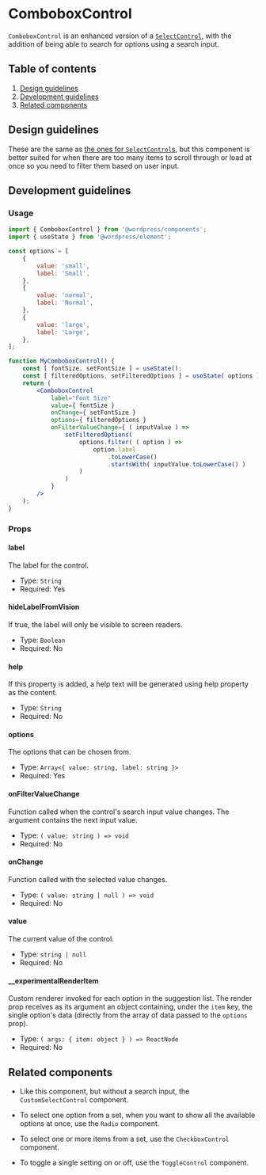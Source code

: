 # ComboboxControl

`ComboboxControl` is an enhanced version of a [`SelectControl`](/packages/components/src/select-control/README.md), with the addition of being able to search for options using a search input.

## Table of contents

1. [Design guidelines](#design-guidelines)
2. [Development guidelines](#development-guidelines)
3. [Related components](#related-components)

## Design guidelines

These are the same as [the ones for `SelectControl`s](/packages/components/src/select-control/README.md#design-guidelines), but this component is better suited for when there are too many items to scroll through or load at once so you need to filter them based on user input.

## Development guidelines

### Usage

```jsx
import { ComboboxControl } from '@wordpress/components';
import { useState } from '@wordpress/element';

const options = [
	{
		value: 'small',
		label: 'Small',
	},
	{
		value: 'normal',
		label: 'Normal',
	},
	{
		value: 'large',
		label: 'Large',
	},
];

function MyComboboxControl() {
	const [ fontSize, setFontSize ] = useState();
	const [ filteredOptions, setFilteredOptions ] = useState( options );
	return (
		<ComboboxControl
			label="Font Size"
			value={ fontSize }
			onChange={ setFontSize }
			options={ filteredOptions }
			onFilterValueChange={ ( inputValue ) =>
				setFilteredOptions(
					options.filter( ( option ) =>
						option.label
							.toLowerCase()
							.startsWith( inputValue.toLowerCase() )
					)
				)
			}
		/>
	);
}
```

### Props

#### label

The label for the control.

-   Type: `String`
-   Required: Yes

#### hideLabelFromVision

If true, the label will only be visible to screen readers.

-   Type: `Boolean`
-   Required: No

#### help

If this property is added, a help text will be generated using help property as the content.

-   Type: `String`
-   Required: No

#### options

The options that can be chosen from.

-   Type: `Array<{ value: string, label: string }>`
-   Required: Yes

#### onFilterValueChange

Function called when the control's search input value changes. The argument contains the next input value.

-   Type: `( value: string ) => void`
-   Required: No

#### onChange

Function called with the selected value changes.

-   Type: `( value: string | null ) => void`
-   Required: No

#### value

The current value of the control.

-   Type: `string | null`
-   Required: No

#### __experimentalRenderItem

Custom renderer invoked for each option in the suggestion list. The render prop receives as its argument an object containing, under the `item` key, the single option's data (directly from the array of data passed to the `options` prop).

-   Type: `( args: { item: object } ) => ReactNode`
-   Required: No

## Related components

-   Like this component, but without a search input, the `CustomSelectControl` component.

-   To select one option from a set, when you want to show all the available options at once, use the `Radio` component.
-   To select one or more items from a set, use the `CheckboxControl` component.
-   To toggle a single setting on or off, use the `ToggleControl` component.

